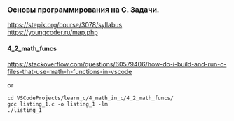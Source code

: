 ### Основы программирования на C. Задачи.

https://stepik.org/course/3078/syllabus  
https://youngcoder.ru/map.php


#### 4_2_math_funcs  
https://stackoverflow.com/questions/60579406/how-do-i-build-and-run-c-files-that-use-math-h-functions-in-vscode

or

    cd VSCodeProjects/learn_c/4_math_in_c/4_2_math_funcs/  
    gcc listing_1.c -o listing_1 -lm  
    ./listing_1  
